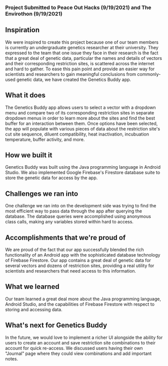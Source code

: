 ### Project Submitted to Peace Out Hacks (9/19/2021) and The Envirothon (9/19/2021)

## Inspiration
We were inspired to create this project because one of our team members is currently an undergraduate genetics researcher at their university. They expressed to the team that one issue they face in their research is the fact that a great deal of genetic data, particular the names and details of vectors and their corresponding restriction sites, is scattered across the internet and hard to gather. To ease this pain point and provide an easier way for scientists and researchers to gain meaningful conclusions from commonly-used genetic data, we have created the Genetics Buddy app.

## What it does
The Genetics Buddy app allows users to select a vector with a dropdown menu and compare two of its corresponding restriction sites in separate dropdown menus in order to learn more about the sites and find the best buffer for an interaction between them. Once options have been selected, the app will populate with various pieces of data about the restriction site's cut site sequence, diluent compatibility, heat inactivation, incubuation temperature, buffer activity, and more.

## How we built it
Genetics Buddy was built using the Java programming language in Android Studio. We also implemented Google Firebase's Firestore database suite to store the genetic data for access by the app.

## Challenges we ran into
One challenge we ran into on the development side was trying to find the most efficient way to pass data through the app after querying the database. The database queries were accomplished using anonymous class calls, making any variables stored within hard to access.

## Accomplishments that we're proud of
We are proud of the fact that our app successfully blended the rich functionality of an Android app with the sophisticated database technology of Firebase Firestore. Our app contains a great deal of genetic data for several vectors and dozens of restriction sites, providing a real utility for scientists and researchers that need access to this information.

## What we learned
Our team learned a great deal more about the Java programming language, Android Studio, and the capabilities of Firebase Firestore with respect to storing and accessing data.

## What's next for Genetics Buddy
In the future, we would love to implement a richer UI alongside the ability for users to create an account and save restriction site combinations to their account for quick re-access. We discussed users having their own "Journal" page where they could view combinations and add important notes.
